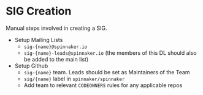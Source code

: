 # SIG Creation

Manual steps involved in creating a SIG.

- Setup Mailing Lists
  - `sig-{name}@spinnaker.io`
  - `sig-{name}-leads@spinnaker.io` (the members of this DL should also be added to the main list)
- Setup Github
  - `sig-{name}` team. Leads should be set as Maintainers of the Team
  - `sig/{name}` label in `spinnaker/spinnaker`
  - Add team to relevant `CODEOWNERS` rules for any applicable repos
